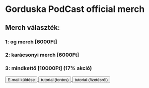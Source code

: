 <html lang="hu">
<head>
    <meta charset="UTF-8">
    <meta name="viewport" content="width=device-width, initial-scale=1.0">
    <title>Linkek</title>
</head>
<body>

<h1>Gorduska PodCast official merch</h1>
<h2>Merch választék:</h2>
<h3>1: og merch [6000Ft]</h3>
<h3>2: karácsonyi merch [6000Ft]</h3>
<h3>3: mindkettő [10000Ft] (17% akció)</h3>

<!-- Gomb a Gmail linkhez -->
<a href="mailto:cimzett@gmail.com?subject=AlapertelmezettTargy" target="_blank">
    <button type="button">E-mail küldése</button>
</a>

<!-- Gomb a YouTube linkhez -->
<a href="https://youtu.be/mnjOLKoLiX8" target="_blank">
    <button type="button">tutorial (fontos) </button>
</a>

<a href="https://youtube.com/shorts/gc2SFRRbQHM" target="_blank">
    <button type="button">tutorial (fizetésről) </button>
</a>

</body>
</html>

